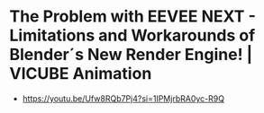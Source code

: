 # The Problem with EEVEE NEXT - Limitations and Workarounds of Blender´s New Render Engine! | VICUBE Animation
- https://youtu.be/Ufw8RQb7Pj4?si=1IPMjrbRA0yc-R9Q
